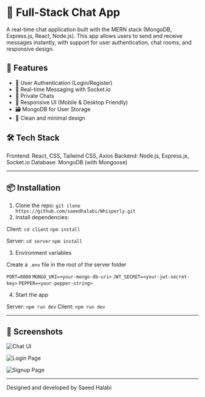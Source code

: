 # 💬 Full-Stack Chat App

A real-time chat application built with the MERN stack (MongoDB, Express.js, React, Node.js). This app allows users to send and receive messages instantly, with support for user authentication, chat rooms, and responsive design.

## 🚀 Features

- 🔐 User Authentication (Login/Register)
- 📩 Real-time Messaging with Socket.io
- 💬 Private Chats
- 📱  Responsive UI (Mobile & Desktop Friendly)
- 🗃️ MongoDB for User Storage
- 🧾 Clean and minimal design

## 🛠️ Tech Stack

Frontend: React, CSS, Tailwind CSS, Axios
Backend: Node.js, Express.js, Socket.io
Database: MongoDB (with Mongoose)

---

## 📦 Installation

1. Clone the repo:
```git clone https://github.com/saeedhalabi/Whisperly.git```
2. Install dependencies:

Client:
```cd client```
```npm install```

Server:
```cd server```
```npm install```

3. Environment variables

Create a ```.env``` file in the root of the server folder

```PORT=8080```
```MONGO_URI=<your-mongo-db-uri>```
```JWT_SECRET=<your-jwt-secret-key>```
```PEPPER=<your-pepper-string>```

4. Start the app

Server: ```npm run dev```
Client: ```npm run dev```

---

## 📸 Screenshots

![Chat UI](./screenshots/4.png)

![Login Page](./screenshots/2.png)

![Signup Page](./screenshots/1.png)

---
Designed and developed by Saeed Halabi

